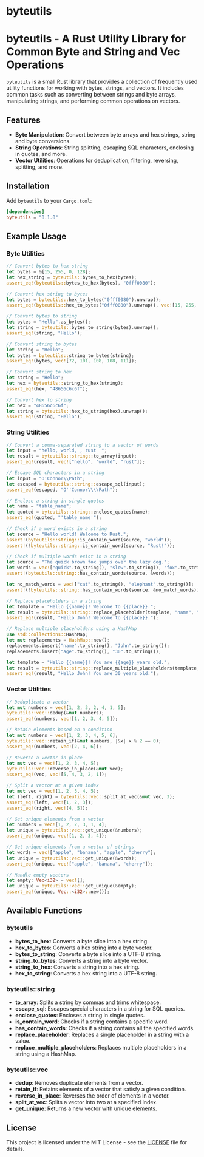 # byteutils

# byteutils - A Rust Utility Library for Common Byte and String and Vec Operations

`byteutils` is a small Rust library that provides a collection of frequently used utility functions for working with bytes, strings, and vectors. It includes common tasks such as converting between strings and byte arrays, manipulating strings, and performing common operations on vectors.

## Features

- **Byte Manipulation**: Convert between byte arrays and hex strings, string and byte conversions.
- **String Operations**: String splitting, escaping SQL characters, enclosing in quotes, and more.
- **Vector Utilities**: Operations for deduplication, filtering, reversing, splitting, and more.

## Installation

Add `byteutils` to your `Cargo.toml`:

```toml
[dependencies]
byteutils = "0.1.0"
```

## Example Usage

### Byte Utilities

```rust
// Convert bytes to hex string
let bytes = &[15, 255, 0, 128];
let hex_string = byteutils::bytes_to_hex(bytes);
assert_eq!(byteutils::bytes_to_hex(bytes), "0fff0080");

// Convert hex string to bytes
let bytes = byteutils::hex_to_bytes("0fff0080").unwrap();
assert_eq!(byteutils::hex_to_bytes("0fff0080").unwrap(), vec![15, 255, 0, 128]);

// Convert bytes to string
let bytes = "Hello".as_bytes();
let string = byteutils::bytes_to_string(bytes).unwrap();
assert_eq!(string, "Hello");

// Convert string to bytes
let string = "Hello";
let bytes = byteutils::string_to_bytes(string);
assert_eq!(bytes, vec![72, 101, 108, 108, 111]);

// Convert string to hex
let string = "Hello";
let hex = byteutils::string_to_hex(string);
assert_eq!(hex, "48656c6c6f");

// Convert hex to string
let hex = "48656c6c6f";
let string = byteutils::hex_to_string(hex).unwrap();
assert_eq!(string, "Hello");
```

### String Utilities

```rust
// Convert a comma-separated string to a vector of words
let input = "hello, world, , rust  ";
let result = byteutils::string::to_array(input);
assert_eq!(result, vec!["hello", "world", "rust"]);

// Escape SQL characters in a string
let input = "O'Connor\\Path";
let escaped = byteutils::string::escape_sql(input);
assert_eq!(escaped, "O''Connor\\\\Path");

// Enclose a string in single quotes
let name = "table_name";
let quoted = byteutils::string::enclose_quotes(name);
assert_eq!(quoted, "'table_name'");

// Check if a word exists in a string
let source = "Hello world! Welcome to Rust.";
assert!(byteutils::string::is_contain_word(source, "world"));
assert!(!byteutils::string::is_contain_word(source, "Rust!"));

// Check if multiple words exist in a string
let source = "The quick brown fox jumps over the lazy dog.";
let words = vec!["quick".to_string(), "slow".to_string(), "fox".to_string()];
assert!(byteutils::string::has_contain_words(source, &words));

let no_match_words = vec!["cat".to_string(), "elephant".to_string()];
assert!(!byteutils::string::has_contain_words(source, &no_match_words));

// Replace placeholders in a string
let template = "Hello {{name}}! Welcome to {{place}}.";
let result = byteutils::string::replace_placeholder(template, "name", "John");
assert_eq!(result, "Hello John! Welcome to {{place}}.");

// Replace multiple placeholders using a HashMap
use std::collections::HashMap;
let mut replacements = HashMap::new();
replacements.insert("name".to_string(), "John".to_string());
replacements.insert("age".to_string(), "30".to_string());

let template = "Hello {{name}}! You are {{age}} years old.";
let result = byteutils::string::replace_multiple_placeholders(template, &replacements);
assert_eq!(result, "Hello John! You are 30 years old.");
```

### Vector Utilities

```rust
// Deduplicate a vector
let mut numbers = vec![1, 2, 3, 2, 4, 1, 5];
byteutils::vec::dedup(&mut numbers);
assert_eq!(numbers, vec![1, 2, 3, 4, 5]);

// Retain elements based on a condition
let mut numbers = vec![1, 2, 3, 4, 5, 6];
byteutils::vec::retain_if(&mut numbers, |&x| x % 2 == 0);
assert_eq!(numbers, vec![2, 4, 6]);

// Reverse a vector in place
let mut vec = vec![1, 2, 3, 4, 5];
byteutils::vec::reverse_in_place(&mut vec);
assert_eq!(vec, vec![5, 4, 3, 2, 1]);

// Split a vector at a given index
let mut vec = vec![1, 2, 3, 4, 5];
let (left, right) = byteutils::vec::split_at_vec(&mut vec, 3);
assert_eq!(left, vec![1, 2, 3]);
assert_eq!(right, vec![4, 5]);

// Get unique elements from a vector
let numbers = vec![1, 2, 2, 3, 1, 4];
let unique = byteutils::vec::get_unique(&numbers);
assert_eq!(unique, vec![1, 2, 3, 4]);

// Get unique elements from a vector of strings
let words = vec!["apple", "banana", "apple", "cherry"];
let unique = byteutils::vec::get_unique(&words);
assert_eq!(unique, vec!["apple", "banana", "cherry"]);

// Handle empty vectors
let empty: Vec<i32> = vec![];
let unique = byteutils::vec::get_unique(&empty);
assert_eq!(unique, Vec::<i32>::new());
```

## Available Functions

### byteutils

- **bytes_to_hex**: Converts a byte slice into a hex string.
- **hex_to_bytes**: Converts a hex string into a byte vector.
- **bytes_to_string**: Converts a byte slice into a UTF-8 string.
- **string_to_bytes**: Converts a string into a byte vector.
- **string_to_hex**: Converts a string into a hex string.
- **hex_to_string**: Converts a hex string into a UTF-8 string.

### byteutils::string

- **to_array**: Splits a string by commas and trims whitespace.
- **escape_sql**: Escapes special characters in a string for SQL queries.
- **enclose_quotes**: Encloses a string in single quotes.
- **is_contain_word**: Checks if a string contains a specific word.
- **has_contain_words**: Checks if a string contains all the specified words.
- **replace_placeholder**: Replaces a single placeholder in a string with a value.
- **replace_multiple_placeholders**: Replaces multiple placeholders in a string using a HashMap.

### byteutils::vec

- **dedup**: Removes duplicate elements from a vector.
- **retain_if**: Retains elements of a vector that satisfy a given condition.
- **reverse_in_place**: Reverses the order of elements in a vector.
- **split_at_vec**: Splits a vector into two at a specified index.
- **get_unique**: Returns a new vector with unique elements.

## License

This project is licensed under the MIT License - see the [LICENSE](LICENSE) file for details.
